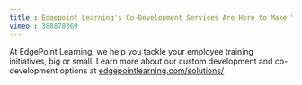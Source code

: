 ```yaml
---
title : Edgepoint Learning's Co-Development Services Are Here to Make Your Job Easier
vimeo : 388878369
---
```

At EdgePoint Learning, we help you tackle your employee training initiatives, big or small. Learn more about our custom development and co-development options at [edgepointlearning.com/solutions/](wwww.edgepointlearning.com/solutions/)